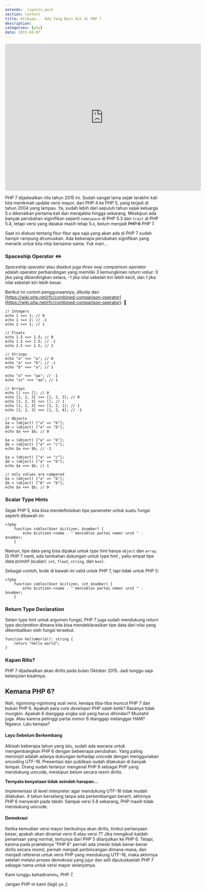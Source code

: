 ```yaml
---
extends: _layouts.post
section: content
title: Afikaaa... Ada Yang Baru Nih di PHP 7
description:
categories: [php]
date: 2015-04-07
---
```


<iframe width="640" height="480" src="https://www.youtube.com/embed/4mdQB9x6Lk4" frameborder="0" allowfullscreen></iframe>  

<br />  
  
PHP 7 dijadwalkan rilis tahun 2015 ini. Sudah sangat lama sejak terakhir kali kita menikmati update versi mayor, dari PHP 4 ke PHP 5, yang terjadi di tahun 2004 yang lampau. Ya, sudah lebih dari sepuluh tahun sejak keluarga 5.x dikenalkan pertama kali dan merajalela hingga sekarang. Meskipun ada banyak perubahan siginifikan seperti `namespace` di PHP 5.3 dan `trait` di PHP 5.4, tetapi versi yang dipakai masih tetap 5.x, belum menjadi <del>PHP 6</del> PHP 7.

Saat ini diskusi tentang fitur-fitur apa saja yang akan ada di PHP 7 sudah hampir rampung dirumuskan. Ada beberapa perubahan signifikan yang menarik untuk kita intip bersama-sama. Yuk mari...

### Spaceship Operator <=>

*Spaceship operator* atau disebut juga *three way comparison operator* adalah operator perbandingan yang memiliki 3 kemungkinan *return value*: 0 jika yang dibandingkan setara, -1 jika nilai sebelah kiri lebih kecil, dan 1 jika nilai sebelah kiri lebih besar.

Berikut ini contoh penggunaannya, dikutip dari [https://wiki.php.net/rfc/combined-comparison-operator](https://wiki.php.net/rfc/combined-comparison-operator):


	// Integers
	echo 1 <=> 1; // 0
	echo 1 <=> 2; // -1
	echo 2 <=> 1; // 1
	 
	// Floats
	echo 1.5 <=> 1.5; // 0
	echo 1.5 <=> 2.5; // -1
	echo 2.5 <=> 1.5; // 1
	 
	// Strings
	echo "a" <=> "a"; // 0
	echo "a" <=> "b"; // -1
	echo "b" <=> "a"; // 1
	 
	echo "a" <=> "aa"; // -1
	echo "zz" <=> "aa"; // 1
	 
	// Arrays
	echo [] <=> []; // 0
	echo [1, 2, 3] <=> [1, 2, 3]; // 0
	echo [1, 2, 3] <=> []; // 1
	echo [1, 2, 3] <=> [1, 2, 1]; // 1
	echo [1, 2, 3] <=> [1, 2, 4]; // -1
	 
	// Objects
	$a = (object) ["a" => "b"]; 
	$b = (object) ["a" => "b"]; 
	echo $a <=> $b; // 0
	 
	$a = (object) ["a" => "b"]; 
	$b = (object) ["a" => "c"]; 
	echo $a <=> $b; // -1
	 
	$a = (object) ["a" => "c"]; 
	$b = (object) ["a" => "b"]; 
	echo $a <=> $b; // 1
	 
	// only values are compared
	$a = (object) ["a" => "b"]; 
	$b = (object) ["b" => "b"]; 
	echo $a <=> $b; // 0

### Scalar Type Hints

Sejak PHP 5, kita bisa mendefinisikan tipe parameter untuk suatu fungsi seperti dibawah ini:

	<?php
		function coblos(User $citizen, $number) {
			echo $citizen->name . " mencoblos partai nomor urut " . $number;
		}

Namun, tipe data yang bisa dipakai untuk *type hint* hanya `object` dan `array`. Di PHP 7 nanti, ada tambahan dukungan untuk *type hint* , yaitu empat tipe data primitif (scalar): `int`, `float`, `string`, dan `bool`. 

Sebagai contoh, kode di bawah ini valid untuk PHP 7, tapi tidak untuk PHP 5:

	<?php
		function coblos(User $citizen, int $number) {
			echo $citizen->name . " mencoblos partai nomor urut " . $number;
		}


### Return Type Declaration

Selain *type hint* untuk argumen fungsi, PHP 7 juga sudah mendukung *return type declaration* dimana kita bisa mendeklarasikan tipe data dari nilai yang dikembalikan oleh fungsi tersebut.

	function helloWorld(): string {
	    return "hello world";
	}


### Kapan Rilis?

PHP 7 dijadwalkan akan dirilis pada bulan Oktober 2015. Jadi tunggu saja kelanjutan kisahnya. 

## Kemana PHP 6?

Nah, ngomong-ngomong soal versi, kenapa tiba-tiba muncul PHP 7 dan bukan PHP 6.  Apakah para *core developer* PHP salah ketik? Rasanya tidak mungkin. Apakah 6 dianggap angka sial yang harus dihindari? Mustahil juga. Atau karena petinggi partai nomor 6 dianggap melanggar HAM? Ngawur. Lalu kenapa? 

#### Layu Sebelum Berkembang
Alkisah beberapa tahun yang lalu, sudah ada wacana untuk mengembangkan PHP 6 dengan bebeerapa perubahan. Yang paling menonjol adalah adanya dukungan terhadap unicode dengan menggunakan encoding UTF-16. Presentasi dan publikasi sudah dilakukan di banyak tempat. Orang sudah terlanjur mengenal PHP 6 sebagai PHP yang mendukung unicode, meskipun belum secara resmi dirilis.

**Ternyata kenyataan tidak seindah harapan...**

Implementasi di level interpreter agar mendukung UTF-16 tidak mudah dilakukan. 4 tahun berselang tanpa ada perkembangan berarti, akhirnya PHP 6 menyerah pada takdir. Sampai versi 5.6 sekarang, PHP masih tidak mendukung unicode.

#### Demokrasi

Ketika kemudian versi mayor berikutnya akan dirilis, timbul pertanyaan besar, apakah akan dinamai versi 6 atau versi 7? Jika mengikuti kaidah penamaan yang normal, tentunya dari PHP 5 dilanjutkan ke PHP 6. Tetapi, karena pada prakteknya "PHP 6" pernah ada (meski tidak benar-benar dirilis secara resmi), pernah menjadi perbincangan dimana-mana, dan menjadi referensi untuk versi PHP yang mendukung UTF-16, maka akhirnya setelah melalui proses demokrasi yang jujur dan adil diputuskanlah PHP 7 sebagai nama untuk versi mayor selanjutnya.

Kami tunggu kehadiranmu, PHP 7. 

Jangan PHP-in kami (lagi) ya ;)
